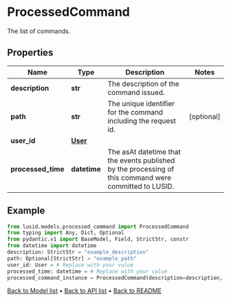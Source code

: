 # ProcessedCommand

The list of commands.
## Properties
Name | Type | Description | Notes
------------ | ------------- | ------------- | -------------
**description** | **str** | The description of the command issued. | 
**path** | **str** | The unique identifier for the command including the request id. | [optional] 
**user_id** | [**User**](User.md) |  | 
**processed_time** | **datetime** | The asAt datetime that the events published by the processing of this command were committed to LUSID. | 
## Example

```python
from lusid.models.processed_command import ProcessedCommand
from typing import Any, Dict, Optional
from pydantic.v1 import BaseModel, Field, StrictStr, constr
from datetime import datetime
description: StrictStr = "example_description"
path: Optional[StrictStr] = "example_path"
user_id: User = # Replace with your value
processed_time: datetime = # Replace with your value
processed_command_instance = ProcessedCommand(description=description, path=path, user_id=user_id, processed_time=processed_time)

```

[Back to Model list](../README.md#documentation-for-models) &#8226; [Back to API list](../README.md#documentation-for-api-endpoints) &#8226; [Back to README](../README.md)

